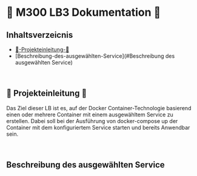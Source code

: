 #  📒 M300 LB3 Dokumentation  📒

## Inhaltsverzeicnis
- [🏁-Projekteinleitung-🏁](#Projekteinleitung)
- [Beschreibung-des-ausgewählten-Service](#Beschreibung des ausgewählten Service)

<br>

## 🏁 Projekteinleitung  🏁
Das Ziel dieser LB ist es, auf der Docker Container-Technologie basierend einen oder mehrere Container mit einem ausgewähltem Service zu erstellen.
Dabei soll bei der Ausführung von docker-compose up der Container mit dem konfiguriertem Service starten und bereits Anwendbar sein.

<br>

## Beschreibung des ausgewählten Service
